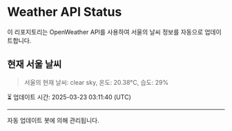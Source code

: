 
# Weather API Status

이 리포지토리는 OpenWeather API를 사용하여 서울의 날씨 정보를 자동으로 업데이트합니다.

## 현재 서울 날씨
> 서울의 현재 날씨: clear sky, 온도: 20.38°C, 습도: 29%

⏳ 업데이트 시간: 2025-03-23 03:11:40 (UTC)

---
자동 업데이트 봇에 의해 관리됩니다.
